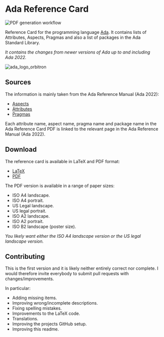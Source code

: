 # Ada Reference Card

![PDF generation workflow](https://github.com/bracke/AdaReferenceCard/actions/workflows/generatedocs.yml/badge.svg)

Reference Card for the programming language [Ada](https://en.wikipedia.org/wiki/Ada_(programming_language)). It contains lists of Attributes, Aspects, Pragmas and also a list of packages in the Ada Standard Library.

*It contains the changes from newer versions of Ada up to and including Ada 2022.*

![ada_logo_orbitron](https://github.com/bracke/AdaReferenceCard/assets/627383/75001354-3eef-4836-94bf-ffdc2c9b0eb1)

## Sources

The information is mainly taken from the Ada Reference Manual (Ada 2022):

- [Aspects](http://www.ada-auth.org/standards/22rm/html/RM-K-1.html)
- [Attributes](http://www.ada-auth.org/standards/22rm/html/RM-K-2.html)
- [Pragmas](http://www.ada-auth.org/standards/22rm/html/RM-L.html)

Each attribute name, aspect name, pragma name and package name in the Ada Reference Card PDF is linked to the relevant page in the Ada Reference Manual (Ada 2022).

## Download

The reference card is available in LaTeX and PDF format:

- [LaTeX](https://github.com/bracke/AdaReferenceCard/blob/main/ada_reference_card_2022_en.tex)
- [PDF](https://github.com/bracke/AdaReferenceCard/releases)

The PDF version is available in a range of paper sizes:

- ISO A4 landscape.
- ISO A4 portrait.
- US Legal landscape.
- US legal portrait.
- ISO A2 landscape.
- ISO A2 portrait.
- ISO B2 landscape (poster size).

*You likely want either the ISO A4 landscape version or the US legal landscape version.*

## Contributing

This is the first version and it is likely neither entirely correct nor complete.
I would therefore invite everybody to submit pull requests with changes/improvements.

In particular:

- Adding missing items.
- Improving wrong/incomplete descriptions.
- Fixing spelling mistakes.
- Improvements to the LaTeX code.
- Translations.
- Improving the projects GitHub setup.
- Improving this readme.
